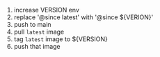1. increase VERSION env
2. replace '@since latest' with '@since ${VERION}'
2. push to main
3. pull ```latest``` image
4. tag ```latest``` image to ${VERSION}
5. push that image
